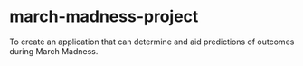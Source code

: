 # march-madness-project
To create an application that can determine and aid predictions of outcomes during March Madness. 
